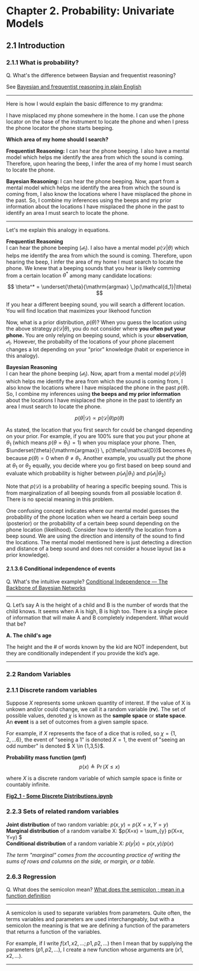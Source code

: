 # Chapter 2. Probability: Univariate Models  

## 2.1 Introduction
### 2.1.1 What is probability? 

Q. What's the difference between Baysian and frequentist reasoning? 
 
See [Bayesian and frequentist reasoning in plain English](https://stats.stackexchange.com/questions/22/bayesian-and-frequentist-reasoning-in-plain-english)

---
Here is how I would explain the basic difference to my grandma:

I have misplaced my phone somewhere in the home. I can use the phone locator on the base of the instrument to locate the phone and when I press the phone locator the phone starts beeping.

**Which area of my home should I search?**

**Frequentist Reasoning:** I can hear the phone beeping. I also have a mental model which helps me identify the area from which the sound is coming. Therefore, upon hearing the beep, I infer the area of my home I must search to locate the phone.

**Bayesian Reasoning:** I can hear the phone beeping. Now, apart from a mental model which helps me identify the area from which the sound is coming from, I also know the locations where I have misplaced the phone in the past. So, I combine my inferences using the beeps and my prior information about the locations I have misplaced the phone in the past to identify an area I must search to locate the phone.

---


Let's me explain this analogy in equations. 

**Frequentist Reasoning**  
I can hear the phone beeping ($\mathcal{d_1}$). I also have a mental model $p(\mathcal{D}|\theta)$ which helps me identify the area from which the sound is coming. Therefore, upon hearing the beep, I infer the area of my home I must search to locate the phone.  We knew that a beeping sounds that you hear is likely comming from a certain location $\theta^*$ among many candidate locations:

$$ \theta^* = \underset{\theta}{\mathrm{argmax} \,}p(\mathcal{d_1}|\theta) $$

If you hear a different beeping sound, you will search a different location. You will find location that maximizes your likehood function 

Now, what is a prior distribution, $p(\theta)$? When you guess the location using the above strategy $p(\mathcal{D}|\theta)$, you do not consider where **you often put your phone.** 
You are only relying on beeping sound, which is your **observation**, $\mathcal{d_1}$. However, the probabilty of the locations of your phone placement changes a lot depending on your "prior" knowledge (habit or experience in this analogy). 

**Bayesian Reasoning**  
I can hear the phone beeping ($\mathcal{d_1}$). Now, apart from a mental model $p(\mathcal{D}|\theta)$ which helps me identify the area from which the sound is coming from, I also know the locations where I have misplaced the phone in the past $p(\theta)$. So, I combine my inferences using **the beeps and my prior information** about the locations I have misplaced the phone in the past to identify an area I must search to locate the phone.

$$ p(\theta|\mathcal{D}) \propto p(\mathcal{D}|\theta)p(\theta)$$

As stated, the location that you first search for could be changed depending on your prior. For example, if you are 100% sure that you put your phone at $\theta_1$ (which means $p(\theta = \theta_1) = 1$) when you misplace your phone. Then, $\underset{\theta}{\mathrm{argmax}} \, p(\theta|\mathcal{D})$ becomes $\theta_1$ because $p(\theta)=0$ when $\theta \neq \theta_1$. Another example, you usually put the phone at $\theta_1$  or $\theta_2$ equally, you decide where you go first based on beep sound and evaluate which probability is higher between $p(\mathcal{d_1}|\theta_1)$ and $p(\mathcal{d_1}|\theta_2)$


Note that $p(\mathcal{D})$ is a probability of hearing a specific beeping sound. This is from marginalization of all beeping sounds from all possiable location $\theta$. There is no special meaning in this problem. 

One confusing concept indicates where our mental model guesses the probability of the phone location when we heard a certain beep sound (posterior) or the probability of a certain beep sound depending on the phone location (likelihood). Consider how to identify the location from a beep sound. We are using the direction and intensity of the sound to find the locations. The mental model mentioned here is just detecting a direction and distance of a beep sound and does not consider a house layout (as a prior knowledge). 


#### 2.1.3.6 Conditional independence of events

Q. What's the intuitive example? [Conditional Independence — The Backbone of Bayesian Networks](https://towardsdatascience.com/conditional-independence-the-backbone-of-bayesian-networks-85710f1b35b)

---
Q. Let’s say A is the height of a child and B is the number of words that the child knows. It seems when A is high, B is high too. There is a single piece of information that will make A and B completely independent. What would that be?

**A. The child's age**

The height and the # of words known by the kid are NOT independent, but they are conditionally independent if you provide the kid’s age. 

---

### 2.2 Random Variables

### 2.1.1 Discrete random variables
Suppose $X$ represents some unkown quantity of interest. If the value of X is unkown and/or could change, we call it a random variable (**rv**). The set of possible values, denoted $\chi$ is known as the **sample space** or **state space**. An **event** is a set of outcomes from a given sample space. 

For example, if $X$ represents the face of a dice that is rolled, so $\chi = \{1,2, ... 6\}$, the event of "seeing a 1" is denoted $X = 1$, the event of "seeing an odd number" is denoted $ X \in \{1,3,5\}$. 

**Probability mass function (pmf)**
$$ p(x) \triangleq \Pr (X \leq x) $$

where $X$ is a discrete random variable of which sample space is finite or countably infinite. 

[**Fig2_1 - Some Discrete Distributions.ipynb** ](https://colab.research.google.com/github/chulminy/Machine_Learning_in_Engineering/blob/main/doc/notebook/ch02/Fig2_1_Some_Discrete_Distributions.ipynb)


### 2.2.3 Sets of related random variables

**Joint distribution** of two random variable:  $p(x, y) = p(X=x, Y=y)$  
**Marginal distribution** of a random varialbe X: $p(X=x) = \sum_{y} p(X=x, Y=y) $   
**Conditional distribution** of a random variable X: $p(y|x) = p(x,y)/p(x)$  

*The term "marginal" comes from the accounting practice of writing the sums of rows and columns on the side, or margin, or a table.*

### 2.6.3 Regression
Q. What does the semicolon mean? [What does the semicolon ; mean in a function definition](https://math.stackexchange.com/a/722256)

---
A semicolon is used to separate variables from parameters. Quite often, the terms variables and parameters are used interchangeably, but with a semicolon the meaning is that we are defining a function of the parameters that returns a function of the variables.

For example, if I write $f(x1,x2,…;p1,p2,…)$ then I mean that by supplying the parameters $(p1,p2,…)$, I create a new function whose arguments are $(x1,x2,…)$.

---


